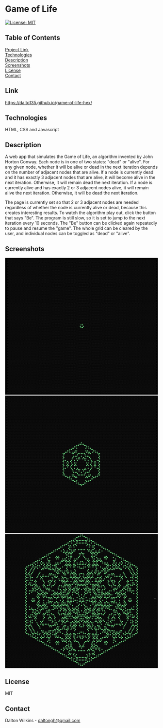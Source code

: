# Game of Life

[![License: MIT](https://img.shields.io/badge/License-MIT-blue.svg)](https://opensource.org/licenses/MIT)

## Table of Contents
[Project Link](#Link)  
[Technologies](#Technologies)  
[Description](#Description)  
[Screenshots](#Screenshots)  
[License](#License)  
[Contact](#Contact)

## Link
https://dalto135.github.io/game-of-life-hex/

## Technologies
HTML, CSS and Javascript

## Description
A web app that simulates the Game of Life, an algorithm invented by John Horton Conway. Each node is in one of two states: "dead" or "alive". For any given node, whether it will be alive or dead in the next iteration depends on the number of adjacent nodes that are alive. If a node is currently dead and it has exactly 3 adjacent nodes that are alive, it will become alive in the next iteration. Otherwise, it will remain dead the next iteration. If a node is currently alive and has exactly 2 or 3 adjacent nodes alive, it will remain alive the next iteration. Otherwise, it will be dead the next iteration.

The page is currently set so that 2 or 3 adjacent nodes are needed regardless of whether the node is currently alive or dead, because this creates interesting results. To watch the algorithm play out, click the button that says "Be". The program is still slow, so it is set to jump to the next iteration every 10 seconds. The "Be" button can be clicked again repeatedly to pause and resume the "game". The whole grid can be cleared by the user, and individual nodes can be toggled as "dead" or "alive".

## Screenshots
![Start Iteration](assets/images/one.png)
![Middle Iteration](assets/images/two.png)
![Later Iteration](assets/images/three.png)

## License
MIT

## Contact
Dalton Wilkins - daltongh@gmail.com